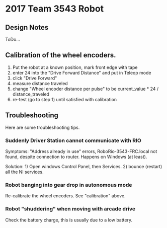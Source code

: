 # 2017 Team 3543 Robot

## Design Notes

ToDo...

## Calibration of the wheel encoders.

1. Put the robot at a known position, mark front edge with tape
2. enter 24 into the "Drive Forward Distance" and put in Teleop mode
3. click "Drive Forward"
4. measure distance traveled
5. change "Wheel encoder distance per pulse" to be current_value * 24 / distance_traveled
6. re-test (go to step 1) until satisfied with calibration

## Troubleshooting

Here are some troubleshooting tips.

### Suddenly Driver Station cannot communicate with RIO

Symptoms: "Address already in use" errors, RoboRio-3543-FRC.local not found, despite connection to router.  Happens on Windows (at least).

Solution: 1) Open windows Control Panel, then Services. 2) bounce (restart) all the NI services.

### Robot banging into gear drop in autonomous mode

Re-calibrate the wheel encoders.  See "calibration" above.


### Robot "shuddering" when moving with arcade drive

Check the battery charge, this is usually due to a low battery.